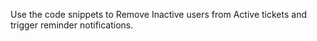 Use the code snippets to Remove Inactive users from Active tickets and trigger reminder notifications.


